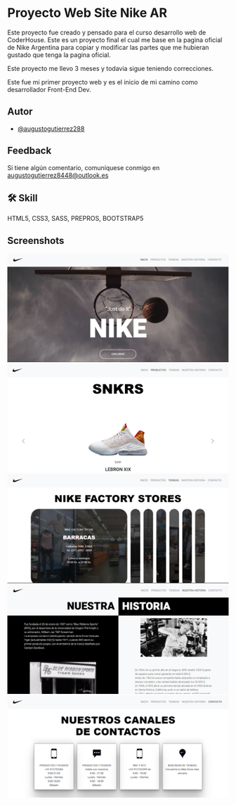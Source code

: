 
# Proyecto Web Site Nike AR

Este proyecto fue creado y pensado para el curso desarrollo web de CoderHouse. 
Este es un proyecto final el cual me base en la pagina oficial de Nike Argentina para copiar y modificar las partes que me hubieran gustado que tenga la pagina oficial.

Este proyecto me llevo 3 meses y todavia sigue teniendo correcciones.

Este fue mi primer proyecto web y es el inicio de mi camino como desarrollador Front-End Dev.

## Autor

- [@augustogutierrez288](https://github.com/augustogutierrez288)


## Feedback

Si tiene algún comentario, comuníquese conmigo en augustogutierrez8448@outlook.es

## 🛠 Skill 

HTML5, CSS3, SASS, PREPROS, BOOTSTRAP5

## Screenshots

![index](./assets/capturas-de-pantalla/index.png)
![page contacto](./assets/capturas-de-pantalla/page-productos.png)
![page tiendas](./assets/capturas-de-pantalla/page-tiendas.png)
![page nuestra historia](./assets/capturas-de-pantalla/page-nuestra-historia.png)
![page contactos](./assets/capturas-de-pantalla/page-contactos.png)

